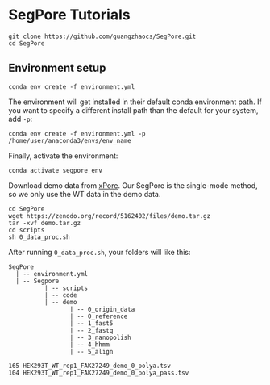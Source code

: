 # SegPore Tutorials
```
git clone https://github.com/guangzhaocs/SegPore.git
cd SegPore
```
## Environment setup

```
conda env create -f environment.yml
```
The environment will get installed in their default conda environment path. If you want to specify a different install path than the default for your system, add `-p`:
```
conda env create -f environment.yml -p /home/user/anaconda3/envs/env_name
```
Finally, activate the environment:
```
conda activate segpore_env
```

Download demo data from [xPore](https://xpore.readthedocs.io/en/latest/index.html). Our SegPore is the single-mode method, so we only use the WT data in the demo data.
```
cd SegPore
wget https://zenodo.org/record/5162402/files/demo.tar.gz
tar -xvf demo.tar.gz
cd scripts
sh 0_data_proc.sh
```

After running `0_data_proc.sh`, your folders will like this: 
```
SegPore
  | -- environment.yml
  | -- Segpore
          | -- scripts
          | -- code
          | -- demo
                 | -- 0_origin_data
                 | -- 0_reference
                 | -- 1_fast5
                 | -- 2_fastq
                 | -- 3_nanopolish
                 | -- 4_hhmm
                 | -- 5_align
```


```
165 HEK293T_WT_rep1_FAK27249_demo_0_polya.tsv
104 HEK293T_WT_rep1_FAK27249_demo_0_polya_pass.tsv
```
